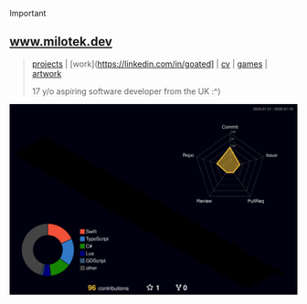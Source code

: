 > [!IMPORTANT]  
> ## www.milotek.dev
> > [projects](https://milotek.dev#projects) | [work](https://linkedin.com/in/goated] | [cv](https://milotek.dev#cv) | [games](https://milotek.dev#games) | [artwork](https://milotek.dev#arts)
> > 
> > 17 y/o aspiring software developer from the UK :^)

![](./profile-3d-contrib/profile-night-rainbow.svg)

